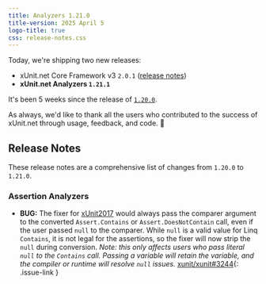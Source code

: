 ```yaml
---
title: Analyzers 1.21.0
title-version: 2025 April 5
logo-title: true
css: release-notes.css
---
```


Today, we're shipping two new releases:

* xUnit.net Core Framework v3 `2.0.1` ([release notes](/releases/v3/2.0.1))
* **xUnit.net Analyzers `1.21.1`**

It's been 5 weeks since the release of [`1.20.0`](1.20.0).

As always, we'd like to thank all the users who contributed to the success of xUnit.net through usage, feedback, and code. 🎉

## Release Notes

These release notes are a comprehensive list of changes from `1.20.0` to `1.21.0`.

### Assertion Analyzers

* **BUG:** The fixer for [xUnit2017](/xunit.analyzers/rules/xUnit2017) would always pass the comparer argument to the converted `Assert.Contains` or `Assert.DoesNotContain` call, even if the user passed `null` to the comparer. While `null` is a valid value for Linq `Contains`, it is not legal for the assertions, so the fixer will now strip the `null` during conversion. _Note: this only affects users who pass literal `null` to the `Contains` call. Passing a variable will retain the variable, and the compiler or runtime will resolve `null` issues._ [xunit/xunit#3244](https://github.com/xunit/xunit/issues/3244){: .issue-link }
